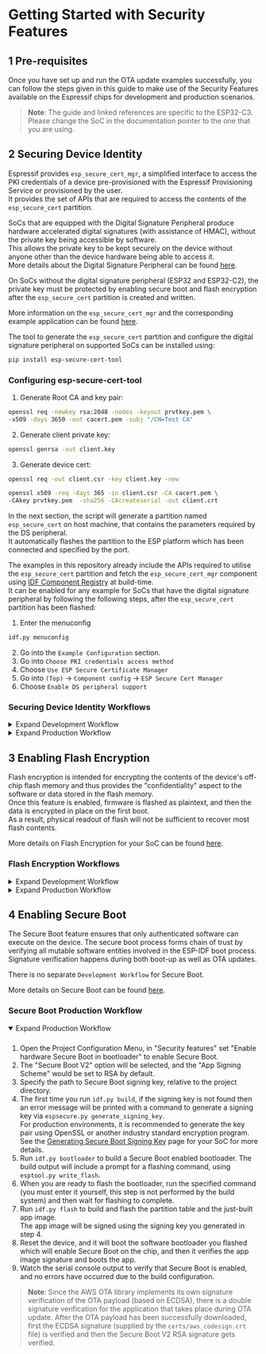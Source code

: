 # Getting Started with Security Features

## 1 Pre-requisites

Once you have set up and run the OTA update examples successfully, you can follow the steps given in this guide to make use of the Security Features available on the Espressif chips for development and production scenarios.

> **Note**: The guide and linked references are specific to the ESP32-C3.  Please change the SoC in the documentation pointer to the one that you are using.

## 2 Securing Device Identity

Espressif provides `esp_secure_cert_mgr`, a simplified interface to access the PKI credentials of a device pre-provisioned with the Espressif Provisioning Service or provisioned by the user.  
It provides the set of APIs that are required to access the contents of the `esp_secure_cert` partition.

SoCs that are equipped with the Digital Signature Peripheral produce hardware accelerated digital signatures (with assistance of HMAC), without the private key being accessible by software.  
This allows the private key to be kept securely on the device without anyone other than the device hardware being able to access it.  
More details about the Digital Signature Peripheral can be found [here](https://docs.espressif.com/projects/esp-idf/en/latest/esp32c3/api-reference/peripherals/ds.html). 

On SoCs without the digital signature peripheral (ESP32 and ESP32-C2), the private key must be protected by enabling secure boot and flash encryption after the `esp_secure_cert` partition is created and written.

More information on the `esp_secure_cert_mgr` and the corresponding example application can be found [here](https://github.com/espressif/esp_secure_cert_mgr/).

The tool to generate the `esp_secure_cert` partition and configure the digital signature peripheral on supported SoCs can be installed using:
```sh
pip install esp-secure-cert-tool
```

### Configuring esp-secure-cert-tool

1) Generate Root CA and key pair:
```sh
openssl req -newkey rsa:2048 -nodes -keyout prvtkey.pem \
-x509 -days 3650 -out cacert.pem -subj "/CN=Test CA"
```

2) Generate client private key:
```sh
openssl genrsa -out client.key
```

3) Generate device cert:
```sh
openssl req -out client.csr -key client.key -new

openssl x509 -req -days 365 -in client.csr -CA cacert.pem \
-CAkey prvtkey.pem  -sha256 -CAcreateserial -out client.crt
```

In the next section, the script will generate a partition named `esp_secure_cert` on host machine, that contains the parameters required by the DS peripheral.  
It automatically flashes the partition to the ESP platform which has been connected and specified by the port.

The examples in this repository already include the APIs required to utilise the `esp_secure_cert` partition and fetch the `esp_secure_cert_mgr` component using [IDF Component Registry](https://components.espressif.com/components/espressif/esp_secure_cert_mgr) at build-time.  
It can be enabled for any example for SoCs that have the digital signature peripheral by following the following steps, after the `esp_secure_cert` partition has been flashed:
   1. Enter the menuconfig
   ```sh
   idf.py menuconfig
   ```
   2. Go into the `Example Configuration` section.
   3. Go into `Choose PKI credentials access method`
   4. Choose `Use ESP Secure Certificate Manager`
   5. Go into `(Top)` -> `Component config` -> `ESP Secure Cert Manager`
   6. Choose `Enable DS peripheral support` 

### Securing Device Identity Workflows
<details>
   <summary>Expand Development Workflow</summary>

   ###
   In the development workflow, read protection for the eFuse key block in which the DS key is programmed is not enabled when configuring the DS peripheral.  
   This is done to allow flexibility during development.

   The following command shall generate a binary partition containing the PKI credentials stored in the TLV format:
   ```sh
   configure_esp_secure_cert.py -p (PORT) --keep_ds_data_on_host --efuse_key_id 1 \
   --ca-cert cacert.pem --device-cert client.crt --private-key client.key \
   --target_chip (TARGET_CHIP) --secure_cert_type cust_flash_tlv --configure_ds
   ```
   If the DS Peripheral is disabled in the menuconfig, or if you are using this command for a non-DS SoC, please remove the `--configure_ds` argument from the command.
</details>

<details>
   <summary>Expand Production Workflow</summary>

   ###
   It is recommended to use modules pre-provisioned with the Espressif Provisioning Service for production scenario, because use of the following workflow for production can still lead to security compromised devices, if the private key (which is available in plaintext on the host) gets compromised.  
   In the production workflow, the read protection for the eFuse key block in which the DS key is programmed is enabled.
   ```sh
   configure_esp_secure_cert.py -p (PORT) --keep_ds_data_on_host --efuse_key_id 1 \
   --ca-cert cacert.pem --device-cert client.crt --private-key client.key \
   --target_chip (TARGET_CHIP) --secure_cert_type cust_flash_tlv --configure_ds --production
   ```
   If the DS Peripheral is disabled in the menuconfig, or if you are using this command for a non-DS SoC, please remove the `--configure_ds` argument from the command.
   > **IMPORTANT**: For non-DS SoCs, you will need to enable flash encryption and secure boot, to protect the private key.
   > The subsequent sections describe how this can be accomplished.
</details>


## 3 Enabling Flash Encryption

Flash encryption is intended for encrypting the contents of the device's off-chip flash memory and thus provides the "confidentiality" aspect to the software or data stored in the flash memory.  
Once this feature is enabled, firmware is flashed as plaintext, and then the data is encrypted in place on the first boot.  
As a result, physical readout of flash will not be sufficient to recover most flash contents.

More details on Flash Encryption for your SoC can be found [here](https://docs.espressif.com/projects/esp-idf/en/latest/esp32c3/security/flash-encryption.html).

### Flash Encryption Workflows
<details>
   <summary>Expand Development Workflow</summary>

   ###
   1. Enter the menuconfig
   ```sh
   idf.py menuconfig
   ```
   2. Go into the `Security features` section and select `Enable flash encryption on boot`.
   3. Ensure that the usage mode is set to `Development (NOT SECURE)` (it will be selected by default)
   > In the next step upon resetting, the partitions marked `encrypted`, partitions of "app" type, the firmware bootloader and the partition table will be encrypted.
   4. Rebuild, re-flash and reset the board (Can be accomplished in one go by doing `idf.py build flash monitor`)
   5. Watch the serial console output to verify that Flash Encryption is enabled, and no errors have occurred.

</details>

<details>
   <summary>Expand Production Workflow</summary>

   ###
   1. Enter the menuconfig
   ```sh
   idf.py menuconfig
   ```
   2. Go into the `Security features` section and select `Enable flash encryption on boot`.
   3. Change usage mode to `Release`.  
   Setting the usage mode to `Release` ensures that all the eFuse bits that are recommended for production are set correctly.
   > In the next step upon resetting, the partitions marked `encrypted`, partitions of "app" type, the firmware bootloader and the partition table will be encrypted.
   4. Rebuild, re-flash and reset the board (Can be accomplished in one go by doing `idf.py build flash monitor`)
   5. Watch the serial console output to verify that Flash Encryption is enabled, and no errors have occurred.
   
   More details on `Release mode` for your SoC can be found [here](https://docs.espressif.com/projects/esp-idf/en/latest/esp32c3/security/flash-encryption.html#release-mode).
</details>


## 4 Enabling Secure Boot

The Secure Boot feature ensures that only authenticated software can execute on the device. The secure boot process forms chain of trust by verifying all mutable software entities involved in the ESP-IDF boot process. Signature verification happens during both boot-up as well as OTA updates.

There is no separate `Development Workflow` for Secure Boot.

More details on Secure Boot can be found [here](https://docs.espressif.com/projects/esp-idf/en/latest/esp32c3/security/secure-boot-v2.html).

### Secure Boot Production Workflow
<details open>
   <summary>Expand Production Workflow</summary>

   ###
   1. Open the Project Configuration Menu, in "Security features" set "Enable hardware Secure Boot in bootloader" to enable Secure Boot.
   2. The "Secure Boot V2" option will be selected, and the "App Signing Scheme" would be set to RSA by default.
   3. Specify the path to Secure Boot signing key, relative to the project directory.
   4. The first time you run `idf.py build`, if the signing key is not found then an error message will be printed with a command to generate a signing key via `espsecure.py generate_signing_key`.  
   For production environments, it is recommended to generate the key pair using OpenSSL or another industry standard encryption program.  
   See the [Generating Secure Boot Signing Key](https://docs.espressif.com/projects/esp-idf/en/latest/esp32c3/security/secure-boot-v2.html#secure-boot-v2-generate-key) page for your SoC for more details.
   5. Run `idf.py bootloader` to build a Secure Boot enabled bootloader.
   The build output will include a prompt for a flashing command, using `esptool.py write_flash`.
   6. When you are ready to flash the bootloader, run the specified command (you must enter it yourself, this step is not performed by the build system) and then wait for flashing to complete.
   7. Run `idf.py flash` to build and flash the partition table and the just-built app image.  
   The app image will be signed using the signing key you generated in step 4.
   8. Reset the device, and it will boot the software bootloader you flashed which will enable Secure Boot on the chip, and then it verifies the app image signature and boots the app.
   9. Watch the serial console output to verify that Secure Boot is enabled, and no errors have occurred due to the build configuration.
</details>

> **Note**: Since the AWS OTA library implements its own signature verification of the OTA payload (based on ECDSA), there is a double  signature verification for the application that takes place during OTA update.
> After the OTA payload has been successfully downloaded, first the ECDSA signature (supplied by the `certs/aws_codesign.crt` file) is verified and then the Secure Boot V2 RSA signature gets verified.
